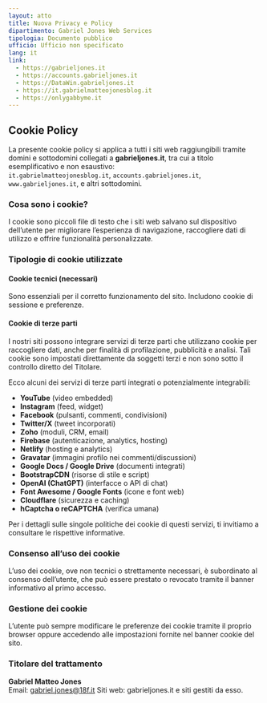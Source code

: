 ```yaml
---
layout: atto
title: Nuova Privacy e Policy
dipartimento: Gabriel Jones Web Services
tipologia: Documento pubblico
ufficio: Ufficio non specificato
lang: it
link:
  - https://gabrieljones.it
  - https://accounts.gabrieljones.it
  - https://DataWin.gabrieljones.it
  - https://it.gabrielmatteojonesblog.it
  - https://onlygabbyme.it
---
```

## Cookie Policy

La presente cookie policy si applica a tutti i siti web raggiungibili tramite domini e sottodomini collegati a **gabrieljones.it**, tra cui a titolo esemplificativo e non esaustivo:  
`it.gabrielmatteojonesblog.it`, `accounts.gabrieljones.it`, `www.gabrieljones.it`, e altri sottodomini.

### Cosa sono i cookie?

I cookie sono piccoli file di testo che i siti web salvano sul dispositivo dell’utente per migliorare l’esperienza di navigazione, raccogliere dati di utilizzo e offrire funzionalità personalizzate.

### Tipologie di cookie utilizzate

#### Cookie tecnici (necessari)
Sono essenziali per il corretto funzionamento del sito. Includono cookie di sessione e preferenze.

#### Cookie di terze parti
I nostri siti possono integrare servizi di terze parti che utilizzano cookie per raccogliere dati, anche per finalità di profilazione, pubblicità e analisi. Tali cookie sono impostati direttamente da soggetti terzi e non sono sotto il controllo diretto del Titolare.

Ecco alcuni dei servizi di terze parti integrati o potenzialmente integrabili:

- **YouTube** (video embedded)
- **Instagram** (feed, widget)
- **Facebook** (pulsanti, commenti, condivisioni)
- **Twitter/X** (tweet incorporati)
- **Zoho** (moduli, CRM, email)
- **Firebase** (autenticazione, analytics, hosting)
- **Netlify** (hosting e analytics)
- **Gravatar** (immagini profilo nei commenti/discussioni)
- **Google Docs / Google Drive** (documenti integrati)
- **BootstrapCDN** (risorse di stile e script)
- **OpenAI (ChatGPT)** (interfacce o API di chat)
- **Font Awesome / Google Fonts** (icone e font web)
- **Cloudflare** (sicurezza e caching)
- **hCaptcha o reCAPTCHA** (verifica umana)

Per i dettagli sulle singole politiche dei cookie di questi servizi, ti invitiamo a consultare le rispettive informative.

### Consenso all’uso dei cookie

L’uso dei cookie, ove non tecnici o strettamente necessari, è subordinato al consenso dell’utente, che può essere prestato o revocato tramite il banner informativo al primo accesso.

### Gestione dei cookie

L’utente può sempre modificare le preferenze dei cookie tramite il proprio browser oppure accedendo alle impostazioni fornite nel banner cookie del sito.

### Titolare del trattamento

**Gabriel Matteo Jones**  
Email: gabriel.jones@18f.it
Siti web: gabrieljones.it e siti gestiti da esso.
